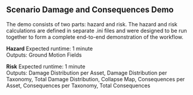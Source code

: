Scenario Damage and Consequences Demo
-------------------------------------

The demo consists of two parts: hazard and risk. The hazard and risk
calculations are defined in separate .ini files and were designed to be
run together to form a complete end-to-end demonstration of the workflow.

**Hazard**
Expected runtime: 1 minute  
Outputs: Ground Motion Fields

**Risk**
Expected runtime: 1 minute  
Outputs: Damage Distribution per Asset, Damage Distribution per Taxonomy, Total Damage Distribution, Collapse Map, Consequences per Asset, Consequences per Taxonomy, Total Consequences
